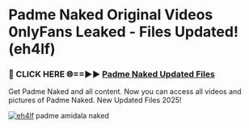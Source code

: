 # Padme Naked Original Videos 0nlyFans Leaked - Files Updated! (eh4lf)

<h3>🔴 CLICK HERE 🌐==►► <a href="https://tinyurl.com/up5wt9bj" rel="nofollow">Padme Naked Updated Files</a></h3>

Get Padme Naked and all content. Now you can access all videos and pictures of Padme Naked. New Updated Files 2025!

[![eh4lf](https://i.imgur.com/ABiUzMV.gif)](https://tinyurl.com/up5wt9bj)
padme amidala naked